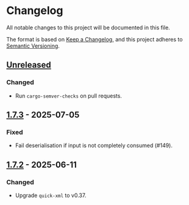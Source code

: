 # Changelog

All notable changes to this project will be documented in this file.

The format is based on [Keep a Changelog](https://keepachangelog.com/en/1.1.0/),
and this project adheres to [Semantic Versioning](https://semver.org/spec/v2.0.0.html).

## [Unreleased]

### Changed

- Run `cargo-semver-checks` on pull requests.

## [1.7.3] - 2025-07-05

### Fixed

- Fail deserialisation if input is not completely consumed (#149).

## [1.7.2] - 2025-06-11

### Changed

- Upgrade `quick-xml` to v0.37.

[unreleased]: https://github.com/ebarnard/rust-plist/compare/v1.7.3...HEAD
[1.7.3]: https://github.com/ebarnard/rust-plist/compare/v1.7.2...v1.7.3
[1.7.2]: https://github.com/ebarnard/rust-plist/compare/v1.7.1...v1.7.2
